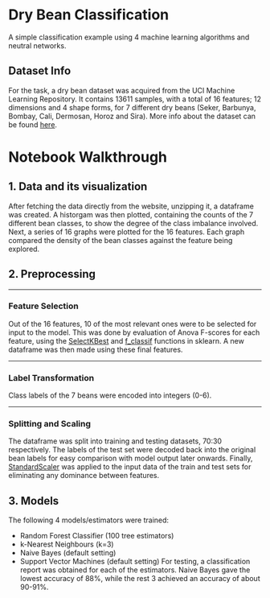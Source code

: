 # Dry Bean Classification
A simple classification example using 4 machine learning algorithms and neutral networks.

## Dataset Info
For the task, a dry bean dataset was acquired from the UCI Machine Learning Repository. It contains 13611 samples, with a total of 16 features; 12 dimensions and 4 shape forms, for 7 different dry beans (Seker, Barbunya, Bombay, Cali, Dermosan, Horoz and Sira). More info about the dataset can be found [here](https://archive-beta.ics.uci.edu/dataset/602/dry+bean+dataset).

# Notebook Walkthrough
## 1. Data and its visualization
After fetching the data directly from the website, unzipping it, a dataframe was created. A historgam was then plotted, containing the counts of the 7 different bean classes, to show the degree of the class imbalance involved. Next, a series of 16 graphs were plotted for the 16 features. Each graph compared the density of the bean classes against the feature being explored.

## 2. Preprocessing
---
### Feature Selection
Out of the 16 features, 10 of the most relevant ones were to be selected for input to the model. This was done by evaluation of Anova F-scores for each feature, using the [SelectKBest](https://scikit-learn.org/stable/modules/generated/sklearn.feature_selection.SelectKBest.html#sklearn.feature_selection.SelectKBest) and [f_classif](https://scikit-learn.org/stable/modules/generated/sklearn.feature_selection.f_classif.html#sklearn.feature_selection.f_classif) functions in sklearn. A new dataframe was then made using these final features. 

---
### Label Transformation
Class labels of the 7 beans were encoded into integers (0-6). 
 
 ---
### Splitting and Scaling
The dataframe was split into training and testing datasets, 70:30 respectively. The labels of the test set were decoded back into the original bean labels for easy comparison with model output later onwards. Finally, [StandardScaler](https://scikit-learn.org/stable/modules/generated/sklearn.preprocessing.StandardScaler.html) was applied to the input data of the train and test sets for eliminating any dominance between features.

## 3. Models 
The following 4 models/estimators were trained:
- Random Forest Classifier (100 tree estimators)
- k-Nearest Neighbours (k=3)
- Naive Bayes (default setting)
- Support Vector Machines (default setting)
For testing, a classification report was obtained for each of the estimators. Naive Bayes gave the lowest accuracy of 88%, while the rest 3 achieved an accuracy of about 90-91%.